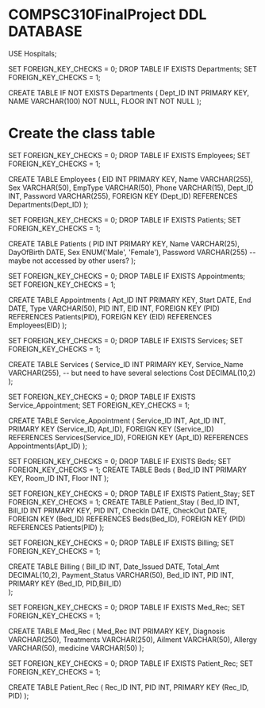 # COMPSC310FinalProject DDL DATABASE

USE Hospitals;

SET FOREIGN_KEY_CHECKS = 0;
DROP TABLE IF EXISTS Departments;
SET FOREIGN_KEY_CHECKS = 1;

CREATE TABLE IF NOT EXISTS Departments (
    Dept_ID INT PRIMARY KEY,
    NAME VARCHAR(100) NOT NULL,
    FLOOR INT NOT NULL
    );


# Create the class table
SET FOREIGN_KEY_CHECKS = 0;
DROP TABLE IF EXISTS Employees;
SET FOREIGN_KEY_CHECKS = 1;

CREATE TABLE Employees (
    EID INT PRIMARY KEY,
    Name VARCHAR(255),
    Sex VARCHAR(50),
    EmpType VARCHAR(50),
    Phone VARCHAR(15),
    Dept_ID INT,
    Password VARCHAR(255),
    FOREIGN KEY (Dept_ID) REFERENCES Departments(Dept_ID)
);

SET FOREIGN_KEY_CHECKS = 0;
DROP TABLE IF EXISTS Patients;
SET FOREIGN_KEY_CHECKS = 1;

CREATE TABLE Patients (
    PID INT PRIMARY KEY,
    Name VARCHAR(25),
    DayOfBirth DATE,
    Sex ENUM('Male', 'Female'),
    Password VARCHAR(255) -- maybe not accessed by other users?
);

SET FOREIGN_KEY_CHECKS = 0;
DROP TABLE IF EXISTS Appointments;
SET FOREIGN_KEY_CHECKS = 1;

CREATE TABLE Appointments (
    Apt_ID INT PRIMARY KEY,
    Start DATE,
    End DATE,
    Type VARCHAR(50),
    PID INT,
    EID INT,
    FOREIGN KEY (PID) REFERENCES Patients(PID),
    FOREIGN KEY (EID) REFERENCES Employees(EID)
);


SET FOREIGN_KEY_CHECKS = 0;
DROP TABLE IF EXISTS Services;
SET FOREIGN_KEY_CHECKS = 1;

CREATE TABLE Services (
    Service_ID INT PRIMARY KEY,
    Service_Name VARCHAR(255), -- but need to have several selections
    Cost DECIMAL(10,2)
);

SET FOREIGN_KEY_CHECKS = 0;
DROP TABLE IF EXISTS Service_Appointment;
SET FOREIGN_KEY_CHECKS = 1;

CREATE TABLE Service_Appointment (
    Service_ID INT,
    Apt_ID INT,
    PRIMARY KEY (Service_ID, Apt_ID),
    FOREIGN KEY (Service_ID) REFERENCES Services(Service_ID),
    FOREIGN KEY (Apt_ID) REFERENCES Appointments(Apt_ID)
);

SET FOREIGN_KEY_CHECKS = 0;
DROP TABLE IF EXISTS Beds;
SET FOREIGN_KEY_CHECKS = 1;
CREATE TABLE Beds (
    Bed_ID INT PRIMARY KEY,
    Room_ID INT,
    Floor INT
);

SET FOREIGN_KEY_CHECKS = 0;
DROP TABLE IF EXISTS Patient_Stay;
SET FOREIGN_KEY_CHECKS = 1;
CREATE TABLE Patient_Stay (
    Bed_ID INT,
    Bill_ID INT PRIMARY KEY,
    PID INT,
    CheckIn DATE,
    CheckOut DATE,
    FOREIGN KEY (Bed_ID) REFERENCES Beds(Bed_ID),
    FOREIGN KEY (PID) REFERENCES Patients(PID)
);

SET FOREIGN_KEY_CHECKS = 0;
DROP TABLE IF EXISTS Billing;
SET FOREIGN_KEY_CHECKS = 1;

CREATE TABLE Billing (
    Bill_ID INT,
    Date_Issued DATE,
    Total_Amt DECIMAL(10,2),
    Payment_Status VARCHAR(50),
    Bed_ID INT,
    PID INT,
	PRIMARY KEY (Bed_ID, PID,Bill_ID)   
);


SET FOREIGN_KEY_CHECKS = 0;
DROP TABLE IF EXISTS Med_Rec;
SET FOREIGN_KEY_CHECKS = 1;

CREATE TABLE Med_Rec (
    Med_Rec INT PRIMARY KEY,
    Diagnosis VARCHAR(250),
    Treatments VARCHAR(250),
    Ailment VARCHAR(50),
    Allergy VARCHAR(50),
    medicine VARCHAR(50)
);

SET FOREIGN_KEY_CHECKS = 0;
DROP TABLE IF EXISTS Patient_Rec;
SET FOREIGN_KEY_CHECKS = 1;

CREATE TABLE Patient_Rec (
    Rec_ID INT,
    PID INT,
    PRIMARY KEY (Rec_ID, PID)
);
